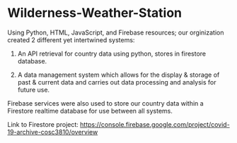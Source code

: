 # Wilderness-Weather-Station
Using Python, HTML, JavaScript, and Firebase resources; our orginization created 2 different yet intertwined systems: 

1) An API retrieval for country data using python, stores in firestore database.

2) A data management system which allows for the display & storage of past & current data and carries out data processing and analysis for future use. 


Firebase services were also used to store our country data within a Firestore realtime database for use between all systems. 

Link to Firestore project: https://console.firebase.google.com/project/covid-19-archive-cosc3810/overview
